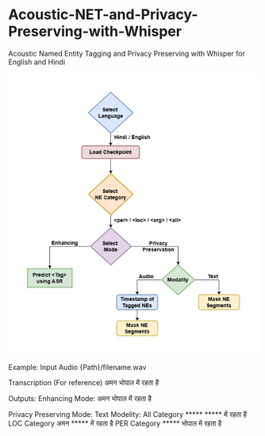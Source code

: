 # Acoustic-NET-and-Privacy-Preserving-with-Whisper
Acoustic Named Entity Tagging and Privacy Preserving with Whisper for English and Hindi





![Flowchart](/assets/net_privacy_preserving_flowchart2.jpg)



Example:
Input Audio
{Path}/filename.wav

Transcription (For reference)
अमन भोपाल में रहता है

Outputs:
Enhancing Mode:
<per> अमन <end> <loc> भोपाल <end> में रहता है


Privacy Preserving Mode:
Text Modelity:
All Category
***** ***** में रहता है
LOC Category
<per> अमन <end> ***** में रहता है
PER Category
***** <loc> भोपाल <end> में रहता है



